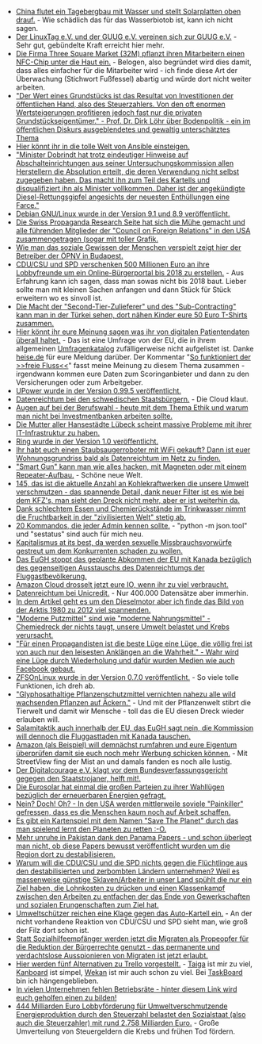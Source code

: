 * [China flutet ein Tagebergbau mit Wasser und stellt Solarplatten oben drauf.](https://www.heise.de/newsticker/meldung/China-Das-groesste-schwimmende-Solarkraftwerk-der-Welt-gebaut-3780345.html) - Wie schädlich das für das Wasserbiotob ist, kann ich nicht sagen.
* [Der LinuxTag e.V. und der GUUG e.V. vereinen sich zur GUUG e.V.](https://www.pro-linux.de/news/1/24967/linuxtag-und-guug-fusionieren.html) - Sehr gut, gebündelte Kraft erreicht hier mehr.
* [Die Firma Three Square Market (32M) pflanzt ihren Mitarbeitern einen NFC-Chip unter die Haut ein.](https://www.heise.de/newsticker/meldung/Chip-Implantat-zur-Identifikation-Firma-will-Mitarbeitern-Chips-einsetzen-3780940.html) - Belogen, also begründet wird dies damit, dass alles einfacher für die Mitarbeiter wird - ich finde diese Art der Überwachung (Stichwort Fußfessel) abartig und würde dort nicht weiter arbeiten.
* ["Der Wert eines Grundstücks ist das Resultat von Investitionen der öffentlichen Hand, also des Steuerzahlers. Von den oft enormen Wertsteigerungen profitieren jedoch fast nur die privaten Grundstückseigentümer." - Prof. Dr. Dirk Löhr über Bodenpolitik - ein im öffentlichen Diskurs ausgeblendetes und gewaltig unterschätztes Thema](https://www.heise.de/tp/features/Der-Boden-stellt-eine-gigantische-Umverteilungsmaschinerie-dar-3778718.html)
* [Hier könnt ihr in die tolle Welt von Ansible einsteigen.](https://opensource.com/article/17/7/automate-sysadmin-ansible)
* ["Minister Dobrindt hat trotz eindeutiger Hinweise auf Abschalteinrichtungen aus seiner Untersuchungskommission allen Herstellern die Absolution erteilt, die deren Verwendung nicht selbst zugegeben haben. Das macht ihn zum Teil des Kartells und disqualifiziert ihn als Minister vollkommen. Daher ist der angekündigte Diesel-Rettungsgipfel angesichts der neuesten Enthüllungen eine Farce."](http://www.neopresse.com/umwelt/der-skandal-um-den-diesel-und-die-aufarbeitung/)
* [Debian GNU/Linux wurde in der Version 9.1 und 8.9 veröffentlicht.](https://www.pro-linux.de/news/1/24969/debian-gnulinux-91-und-89-freigegeben.html)
* [Die Swiss Propaganda Research Seite hat sich die Mühe gemacht und alle führenden Mitglieder der "Council on Foreign Relations" in den USA zusammengetragen (sogar mit toller Grafik.](https://swisspropaganda.wordpress.com/das-american-empire-und-seine-medien/)
* [Wie man das soziale Gewissen der Menschen verspielt zeigt hier der Betreiber der ÖPNV in Budapest.](https://futurezone.at/digital-life/e-ticket-debakel-budapester-oeffis-ernten-shitstorm/276.782.321)
* [CDU/CSU und SPD verschenken 500 Millionen Euro an ihre Lobbyfreunde um ein Online-Bürgerportal bis 2018 zu erstellen.](https://www.golem.de/news/bundesinnenministerium-neues-online-buergerportal-kostet-500-millionen-euro-1707-129090.html) - Aus Erfahrung kann ich sagen, dass man sowas nicht bis 2018 baut. Lieber sollte man mit kleinen Sachen anfangen und dann Stück für Stück erweitern wo es sinvoll ist.
* [Die Macht der "Second-Tier-Zulieferer" und des "Sub-Contracting" kann man in der Türkei sehen, dort nähen Kinder eure 50 Euro T-Shirts zusammen.](https://netzfrauen.org/2017/07/24/tuerkei-fluechtlinge/)
* [Hier könnt ihr eure Meinung sagen was ihr von digitalen Patientendaten überall haltet.](https://ec.europa.eu/eusurvey/runner/Public_consultation_Transformation_Health_Care_DSM) - Das ist eine Umfrage von der EU, die in ihrem allgemeinen [Umfragenkatalog](https://ec.europa.eu/eusurvey/home/publicsurveys) zufälligerweise nicht aufgelistet ist. Danke [heise.de](https://www.heise.de/newsticker/meldung/Freier-Fluss-von-Patientendaten-EU-Kommission-fuehrt-Umfrage-zu-E-Health-durch-3781126.html) für eure Meldung darüber. Der Kommentar "[So funktioniert der >>freie Fluss\<\<](https://www.heise.de/forum/heise-online/News-Kommentare/Freier-Fluss-von-Patientendaten-EU-Kommission-fuehrt-Umfrage-zu-E-Health-durch/Re-So-funktioniert-der-freie-Fluss/posting-30754277/show/)" fasst meine Meinung zu diesem Thema zusammen - irgendwann kommen eure Daten zum Scoringanbieter und dann zu den Versicherungen oder zum Arbeitgeber.
* [UPower wurde in der Version 0.99.5 veröffentlicht.](http://www.phoronix.com/scan.php?page=news_item&px=UPower-0.99.5-Released)
* [Datenreichtum bei den schwedischen Staatsbürgern.](https://blog.fefe.de/?ts=a788eb06) - Die Cloud klaut.
* [Augen auf bei der Berufswahl - heute mit dem Thema Ethik und warum man nicht bei Investmentbanken arbeiten sollte.](https://odoepner.wordpress.com/2017/07/24/work-on-profit-maximizing-it-systems-no-thanks/)
* [Die Mutter aller Hansestädte Lübeck scheint massive Probleme mit ihrer IT-Infrastruktur zu haben.](https://blog.fefe.de/?ts=a788a6c8)
* [Ring wurde in der Version 1.0 veröffentlicht.](https://www.pro-linux.de/news/1/24973/kommunikationsl%C3%B6sung-ring-10-freigegeben.html)
* [Ihr habt euch einen Staubsaugerroboter mit WiFi gekauft? Dann ist euer Wohnungsgrundriss bald als Datenreichtum im Netz zu finden.](https://www.heise.de/newsticker/meldung/Roomba-Hersteller-der-Staubsaugerroboter-will-Karten-der-Wohnungen-verkaufen-3782216.html)
* ["Smart Gun" kann man wie alles hacken, mit Magneten oder mit einem Repeater-Aufbau.](https://www.golem.de/news/armatix-smart-gun-laesst-sich-mit-magneten-hacken-1707-129111.html) - Schöne neue Welt.
* [145, das ist die aktuelle Anzahl an Kohlekraftwerken die unsere Umwelt verschmutzen - das spannende Detail, dank neuer Filter ist es wie bei dem KFZ's, man sieht den Dreck nicht mehr, aber er ist weiterhin da.](http://www.sonnenseite.com/de/umwelt/schwarze-lungen-schwaches-herz.html)
* [Dank schlechtem Essen und Chemierückstände im Trinkwasser nimmt die Fruchtbarkeit in der "zivilisierten Welt" stetig ab.](https://www.heise.de/newsticker/meldung/Forscher-Zeugungsfaehigkeit-bei-Maennern-im-Westen-nimmt-dramatisch-ab-3783319.html)
* [20 Kommandos, die jeder Admin kennen sollte.](https://opensource.com/article/17/7/20-sysadmin-commands) - "python -m json.tool" und "sestatus" sind auch für mich neu.
* [Kapitalismus at its best, da werden sexuelle Missbrauchsvorwürfe gestreut um dem Konkurrenten schaden zu wollen.](https://blog.fefe.de/?ts=a78687b6)
* [Das EuGH stoppt das geplante Abkommen der EU mit Kanada bezüglich des gegenseitigen Ausstauschs des Datenreichtumgs der Fluggastbevölkerung.](https://www.heise.de/newsticker/meldung/EuGH-stoppt-geplantes-Fluggastdaten-Abkommen-der-EU-mit-Kanada-3783426.html)
* [Amazon Cloud drosselt jetzt eure IO, wenn ihr zu viel verbraucht.](https://blog.fefe.de/?ts=a7868516)
* [Datenreichtum bei Unicredit.](https://www.golem.de/news/it-dienstleister-daten-von-400-000-unicredit-kunden-kompromittiert-1707-129130.html) - Nur 400.000 Datensätze aber immerhin.
* [In dem Artikel geht es um den Dieselmotor aber ich finde das Bild von der Arktis 1980 zu 2012 viel spannenden.](https://www.heise.de/tp/features/Der-Dieselmotor-ist-tot-3783701.html)
* ["Moderne Putzmittel" sind wie "moderne Nahrungsmittel" - Chemiedreck der nichts taugt, unsere Umwelt belastet und Krebs verursacht.](https://netzfrauen.org/2017/07/26/putzmittel/)
* ["Für einen Propagandisten ist die beste Lüge eine Lüge, die völlig frei ist von auch nur den leisesten Anklängen an die Wahrheit." - Wahr wird eine Lüge durch Wiederholung und dafür wurden Medien wie auch Facebook gebaut.](https://www.rubikon.news/artikel/die-herrschaft-der-propaganda)
* [ZFSOnLinux wurde in der Version 0.7.0 veröffentlicht.](http://list.zfsonlinux.org/pipermail/zfs-announce/2017-July/000015.html) - So viele tolle Funktionen, ich dreh ab.
* ["Glyphosathaltige Pflanzenschutzmittel vernichten nahezu alle wild wachsenden Pflanzen auf Äckern."](http://www.sonnenseite.com/de/umwelt/glyphosat-schritt-zurueck-beim-schutz-der-biologischen-vielfalt.html) - Und mit der Pflanzenwelt stibrt die Tierwelt und damit wir Mensche - toll das die EU diesen Dreck wieder erlauben will.
* [Salamitaktik auch innerhalb der EU, das EuGH sagt nein, die Kommission will dennoch die Fluggasttaden mit Kanada tauschen.](https://www.heise.de/newsticker/meldung/Trotz-EuGH-Kritik-EU-Kommission-will-an-Fluggastdatenspeicherung-prinzipiell-festhalten-3784520.html)
* [Amazon (als Beispiel) will demnächst rumfahren und eure Eigentum überprüfen damit sie euch noch mehr Werbung schicken können.](https://www.heise.de/newsticker/meldung/Amazon-Patent-Drohne-scannt-Lieferort-nach-moeglichem-Bedarf-3784879.html) - Mit StreetView fing der Mist an und damals fanden es noch alle lustig.
* [Der Digitalcourage e.V. klagt vor dem Bundesverfassungsgericht gegegen den Staatstrojaner, helft mit!.](https://www.heise.de/newsticker/meldung/Bundesverfassungsgericht-Digitalcourage-klagt-gegen-Staatstrojaner-3785288.html)
* [Die Eurosolar hat einmal die großen Parteien zu ihrer Wahllügen bezüglich der erneuerbaren Energien gefragt.](http://www.sonnenseite.com/de/politik/antworten-auf-energiepolitische-wahlpruefsteine-zur-bundestagswahl-2017.html)
* [Nein? Doch! Oh? - In den USA werden mittlerweile soviele "Painkiller" gefressen, dass es die Menschen kaum noch auf Arbeit schaffen.](https://www.heise.de/tp/features/Opioid-Epidemie-wirkt-sich-auf-US-Wirtschaft-aus-3785361.html)
* [Es gibt ein Kartenspiel mit dem Namen "Save The Planet" durch das man spielend lernt den Planeten zu retten :-O.](https://opensource.com/article/17/7/save-planet-board-game)
* [Mehr unruhe in Pakistan dank den Panama Papers - und schon überlegt man nicht, ob diese Papers bewusst veröffentlicht wurden um die Region dort zu destabilisieren.](https://blog.fefe.de/?ts=a785f110)
* [Warum will die CDU/CSU und die SPD nichts gegen die Flüchtlinge aus den destabilisierten und zerbombten Ländern unternehmen? Weil es massenweise günstige Sklaven/Arbeiter in unser Land spühlt die nur ein Ziel haben, die Lohnkosten zu drücken und einen Klassenkampf zwischen den Arbeiten zu entfachen der das Ende von Gewerkschaften und sozialen Erungenschaften zum Ziel hat.](http://npr.news.eulu.info/2017/07/28/fluechtlingskrise-ist-eine-massendeportation-fuer-den-kapitalismus-und-deren-sklaverei/?pk_campaign=feed&pk_kwd=fluechtlingskrise-ist-eine-massendeportation-fuer-den-kapitalismus-und-deren-sklaverei)
* [Umweltschützer reichen eine Klage gegen das Auto-Kartell ein.](https://www.heise.de/tp/news/Dieselgate-Anzeigen-gegen-Konzern-Vorstaende-eingereicht-3786074.html) - An der nicht vorhandene Reaktion von CDU/CSU und SPD sieht man, wie groß der Filz dort schon ist.
* [Statt Sozialhilfeempfänger werden jetzt die Migraten als Propeopfer für die Reduktion der Bürgerrechte genutzt - das permanente und verdachtslose Ausspionieren von Migraten ist jetzt erlaubt.](https://www.heise.de/newsticker/meldung/Behoerdenzugriff-auf-Handy-Daten-von-Asylbewerbern-ist-jetzt-legal-3786101.html)
* [Hier werden fünf Alternativen zu Trello vorgestellt.](https://opensource.com/alternatives/trello) - [Taiga](https://github.com/taigaio) ist mir zu viel, [Kanboard](https://github.com/kanboard/kanboard) ist simpel, [Wekan](https://github.com/wekan/wekan) ist mir auch schon zu viel. Bei [TaskBoard](https://github.com/kiswa/TaskBoard/) bin ich hängengeblieben.
* [In vielen Unternehmen fehlen Betriebsräte - hinter diesem Link wird euch geholfen einen zu bilden!](https://weltnetz.tv/video/1266-weimarer-appell-von-dr-rolf-geffken-wir-schaffen-betriebsraete)
* [444 Milliarden Euro Lobbyförderung für Umweltverschmutzende Energieproduktion durch den Steuerzahl belastet den Sozialstaat (also auch die Steuerzahler) mit rund 2.758 Milliarden Euro.](http://www.sonnenseite.com/de/politik/wie-mit-steuergeldern-gesundheitsschaedliche-industrien-gefoerdert-werden.html) - Große Umverteilung von Steuergeldern die Krebs und frühen Tod fördern.
